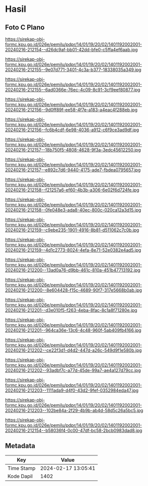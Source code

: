 # Hasil

## Foto C Plano

https://sirekap-obj-formc.kpu.go.id/026e/pemilu/pdpr/14/01/19/20/02/1401192002001-20240216-212154--d26dc9af-bb01-42dd-bfe0-c5ffa4ef6aab.jpg

https://sirekap-obj-formc.kpu.go.id/026e/pemilu/pdpr/14/01/19/20/02/1401192002001-20240216-212155--9e07d771-3401-4c3a-b377-18338035a349.jpg

https://sirekap-obj-formc.kpu.go.id/026e/pemilu/pdpr/14/01/19/20/02/1401192002001-20240216-212155--6ad0366e-76ec-4c09-8c91-3cf9eef80877.jpg

https://sirekap-obj-formc.kpu.go.id/026e/pemilu/pdpr/14/01/19/20/02/1401192002001-20240216-212156--9d0ff89f-ee58-4f7e-a183-a4eac4f288eb.jpg

https://sirekap-obj-formc.kpu.go.id/026e/pemilu/pdpr/14/01/19/20/02/1401192002001-20240216-212156--fc6b4cdf-6e98-4036-a912-c6f9ce3ad9df.jpg

https://sirekap-obj-formc.kpu.go.id/026e/pemilu/pdpr/14/01/19/20/02/1401192002001-20240216-212157--18b750f5-4808-4628-9f3a-3edc45612250.jpg

https://sirekap-obj-formc.kpu.go.id/026e/pemilu/pdpr/14/01/19/20/02/1401192002001-20240216-212157--e892c7d6-9440-4175-ade7-fbdea0795657.jpg

https://sirekap-obj-formc.kpu.go.id/026e/pemilu/pdpr/14/01/19/20/02/1401192002001-20240216-212158--f21257a6-ef60-4b3b-a306-6e02f6d724fe.jpg

https://sirekap-obj-formc.kpu.go.id/026e/pemilu/pdpr/14/01/19/20/02/1401192002001-20240216-212158--0fe048e3-ada8-40ec-800c-020ca12a3d15.jpg

https://sirekap-obj-formc.kpu.go.id/026e/pemilu/pdpr/14/01/19/20/02/1401192002001-20240216-212159--c9ebe235-1901-4916-8b81-d511062c7c0b.jpg

https://sirekap-obj-formc.kpu.go.id/026e/pemilu/pdpr/14/01/19/20/02/1401192002001-20240216-212159--4d1c2773-8024-4efa-8e71-52e0382e4ad5.jpg

https://sirekap-obj-formc.kpu.go.id/026e/pemilu/pdpr/14/01/19/20/02/1401192002001-20240216-212200--13ad0a76-d9bb-461c-810a-451b47713192.jpg

https://sirekap-obj-formc.kpu.go.id/026e/pemilu/pdpr/14/01/19/20/02/1401192002001-20240216-212200--8e604428-f15c-4689-90f7-317e5668b0ab.jpg

https://sirekap-obj-formc.kpu.go.id/026e/pemilu/pdpr/14/01/19/20/02/1401192002001-20240216-212201--d3e010f5-f263-4eba-8fac-8c1a8f71280e.jpg

https://sirekap-obj-formc.kpu.go.id/026e/pemilu/pdpr/14/01/19/20/02/1401192002001-20240216-212201--964ca36e-13c6-4c48-960f-5ab409fb4166.jpg

https://sirekap-obj-formc.kpu.go.id/026e/pemilu/pdpr/14/01/19/20/02/1401192002001-20240216-212202--ce22f3d1-d4d2-447d-a26c-549d9f1e580b.jpg

https://sirekap-obj-formc.kpu.go.id/026e/pemilu/pdpr/14/01/19/20/02/1401192002001-20240216-212202--93adbf7c-a77d-45de-99a7-ae4a127d79cc.jpg

https://sirekap-obj-formc.kpu.go.id/026e/pemilu/pdpr/14/01/19/20/02/1401192002001-20240216-212203--1111ada9-d4f0-43d2-9fef-0352984eda47.jpg

https://sirekap-obj-formc.kpu.go.id/026e/pemilu/pdpr/14/01/19/20/02/1401192002001-20240216-212203--102be84a-2f29-4b9b-ab4d-58d5c26a5bc5.jpg

https://sirekap-obj-formc.kpu.go.id/026e/pemilu/pdpr/14/01/19/20/02/1401192002001-20240216-212154--b58036f4-0c00-47df-bc58-2bcb0983dad8.jpg


## Metadata

| Key        | Value               |
| ---------- | ------------------- |
| Time Stamp | 2024-02-17 13:05:41 |
| Kode Dapil | 1402                |



